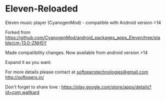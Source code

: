 # Eleven-Reloaded

Eleven music player (CyanogenMod) - compatible with Android version >14

Forked from https://github.com/CyanogenMod/android_packages_apps_Eleven/tree/stable/cm-13.0-ZNH5Y

Made compatibility changes. Now available from android version >14

Expand it as you want.

For more details please contact at softoperstechnologies@gmail.com 
http://softopers.in/

Don't forget to share love : https://play.google.com/store/apps/details?id=com.wallkard
